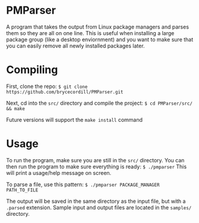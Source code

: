# PMParser
A program that takes the output from Linux package managers and parses them so they are all on one line.  This is useful when installing a large package group (like a desktop enviornment) and you want to make sure that you can easily remove all newly installed packages later.

# Compiling
First, clone the repo: 
```$ git clone https://github.com/brycecordill/PMParser.git```

Next, cd into the ```src/``` directory and compile the project:
```$ cd PMParser/src/ && make```

Future versions will support the ```make install``` command

# Usage
To run the program, make sure you are still in the ```src/``` directory.  You can then run the program to make sure everything is ready:
```$ ./pmparser```
This will print a usage/help message on screen.

To parse a file, use this pattern:
```$ ./pmparser PACKAGE_MANAGER PATH_TO_FILE```

The output will be saved in the same directory as the input file, but with a ```.parsed``` extension.  Sample input and output files are located in the ```samples/``` directory.